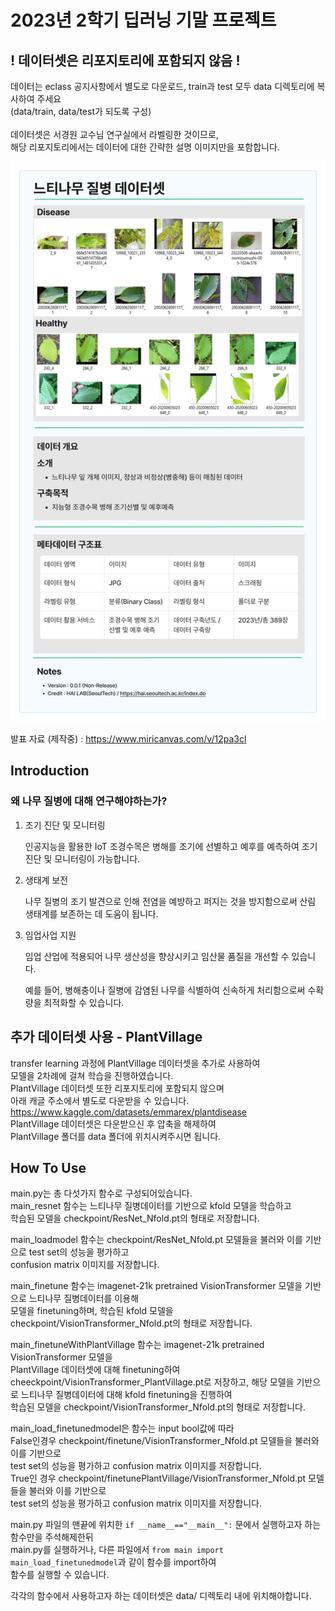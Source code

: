 # 2023년 2학기 딥러닝 기말 프로젝트
## ! 데이터셋은 리포지토리에 포함되지 않음 !
데이터는 eclass 공지사항에서 별도로 다운로드, train과 test 모두 data 디렉토리에 복사하여 주세요\
(data/train, data/test가 되도록 구성)\
\
데이터셋은 서경원 교수님 연구실에서 라벨링한 것이므로,\
해당 리포지토리에서는 데이터에 대한 간략한 설명 이미지만을 포함합니다.

![](./data.jpg)

발표 자료 (제작중) : https://www.miricanvas.com/v/12pa3cl
## Introduction
### 왜 나무 질병에 대해 연구해야하는가?

1. 조기 진단 및 모니터링

   인공지능을 활용한 IoT 조경수목은 병해를 조기에 선별하고 예후를 예측하여 조기진단 및 모니터링이 가능합니다.

2. 생태계 보전

   나무 질병의 조기 발견으로 인해 전염을 예방하고 퍼지는 것을 방지함으로써 산림 생태계를 보존하는 데 도움이 됩니다.

3. 임업사업 지원

   임업 산업에 적용되어 나무 생산성을 향상시키고 임산물 품질을 개선할 수 있습니다.

   예를 들어, 병해충이나 질병에 감염된 나무를 식별하여 신속하게 처리함으로써 수확량을 최적화할 수 있습니다.

## 추가 데이터셋 사용 - PlantVillage
transfer learning 과정에 PlantVillage 데이터셋을 추가로 사용하여 \
모델을 2차례에 걸쳐 학습을 진행하였습니다.\
PlantVillage 데이터셋 또한 리포지토리에 포함되지 않으며\
아래 캐글 주소에서 별도로 다운받을 수 있습니다.\
https://www.kaggle.com/datasets/emmarex/plantdisease
\
PlantVillage 데이터셋은 다운받으신 후 압축을 해제하여\
PlantVillage 폴더를 data 폴더에 위치시켜주시면 됩니다.

## How To Use
main.py는 총 다섯가지 함수로 구성되어있습니다.\
main_resnet 함수는 느티나무 질병데이터를 기반으로 kfold 모델을 학습하고\
학습된 모델을 checkpoint/ResNet_Nfold.pt의 형태로 저장합니다.

main_loadmodel 함수는 checkpoint/ResNet_Nfold.pt 모델들을 불러와 이를 기반으로 test set의 성능을 평가하고\
confusion matrix 이미지를 저장합니다.

main_finetune 함수는 imagenet-21k pretrained VisionTransformer 모델을 기반으로 느티나무 질병데이터를 이용해\
모델을 finetuning하며, 학습된 kfold 모델을 checkpoint/VisionTransformer_Nfold.pt의 형태로 저장합니다.

main_finetuneWithPlantVillage 함수는 imagenet-21k pretrained VisionTransformer 모델을\
PlantVillage 데이터셋에 대해 finetuning하여 cheeckpoint/VisionTransformer_PlantVillage.pt로 저장하고,
해당 모델을 기반으로 느티나무 질병데이터에 대해 kfold finetuning을 진행하여\
학습된 모델을 checkpoint/VisionTransformer_Nfold.pt의 형태로 저장합니다.

main_load_finetunedmodel은 함수는 input bool값에 따라\
False인경우 checkpoint/finetune/VisionTransformer_Nfold.pt 모델들을 불러와 이를 기반으로\
test set의 성능을 평가하고 confusion matrix 이미지를 저장합니다.\
True인 경우 checkpoint/finetunePlantVillage/VisionTransformer_Nfold.pt 모델들을 불러와 이를 기반으로\
test set의 성능을 평가하고 confusion matrix 이미지를 저장합니다.

main.py 파일의 맨끝에 위치한 `if __name__=="__main__":` 문에서 실행하고자 하는 함수만을 주석해제한뒤\
main.py를 실행하거나, 다른 파일에서 `from main import main_load_finetunedmodel`과 같이 함수를 import하여\
함수를 실행할 수 있습니다.

각각의 함수에서 사용하고자 하는 데이터셋은 data/ 디렉토리 내에 위치해야합니다.
